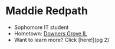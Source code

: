 # **Maddie Redpath**
* Sophomore IT student
* Hometown: [Downers Grove IL](https://th.bing.com/th/id/OIP.JKW6ok3iZf6zQbNptuAbsAHaFj?pid=ImgDet&rs=1) 
* Want to learn more? Click [here!](pg 2)
